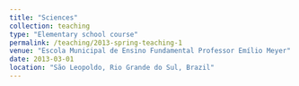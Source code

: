 ```yaml
---
title: "Sciences"
collection: teaching
type: "Elementary school course"
permalink: /teaching/2013-spring-teaching-1
venue: "Escola Municipal de Ensino Fundamental Professor Emílio Meyer"
date: 2013-03-01
location: "São Leopoldo, Rio Grande do Sul, Brazil"
---
```


